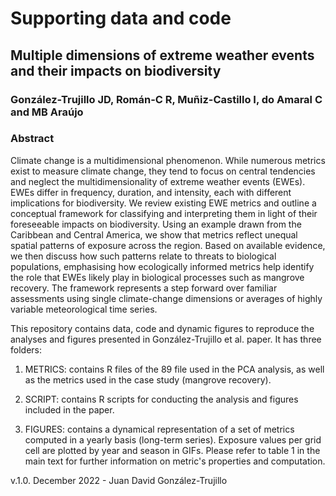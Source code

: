 # Supporting data and code
## Multiple dimensions of extreme weather events and their impacts on biodiversity
### González-Trujillo JD, Román-C R, Muñiz-Castillo I, do Amaral C and MB Araújo

### Abstract
Climate change is a multidimensional phenomenon. While numerous metrics exist to measure climate change, they tend to focus on central tendencies and neglect the multidimensionality of extreme weather events (EWEs). EWEs differ in frequency, duration, and intensity, each with different implications for biodiversity. We review existing EWE metrics and outline a conceptual framework for classifying and interpreting them in light of their foreseeable impacts on biodiversity. Using an example drawn from the Caribbean and Central America, we show that metrics reflect unequal spatial patterns of exposure across the region. Based on available evidence, we then discuss how such patterns relate to threats to biological populations, emphasising how ecologically informed metrics help identify the role that EWEs likely play in biological processes such as mangrove recovery. The framework represents a step forward over familiar assessments using single climate-change dimensions or averages of highly variable meteorological time series.

This repository contains data, code and dynamic figures to reproduce the analyses and figures presented in González-Trujillo et al. paper. It has three folders: 

1. METRICS: contains R files of the 89 file used in the PCA analysis, as well as the metrics used in the case study (mangrove recovery).

2. SCRIPT: contains R scripts for conducting the analysis and figures included in the paper. 

3. FIGURES: contains a dynamical representation of a set of metrics computed in a yearly basis (long-term series). Exposure values per grid cell are plotted by year and season in GIFs. Please refer to table 1 in the main text for further information on metric's properties and computation.


v.1.0. December 2022 - Juan David González-Trujillo
